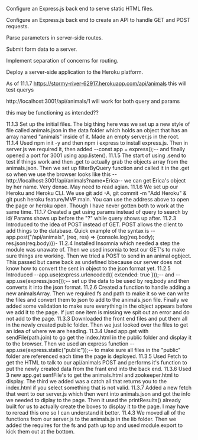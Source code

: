 Configure an Express.js back end to serve static HTML files.

Configure an Express.js back end to create an API to handle GET and POST requests.

Parse parameters in server-side routes.

Submit form data to a server.

Implement separation of concerns for routing.

Deploy a server-side application to the Heroku platform.

As of 11.1.7
https://stormy-river-62917.herokuapp.com/api/animals
this will test querys

http://localhost:3001/api/animals/1
will work for both query and params

this may be functioning as intended??

11.1.3 Set up the initial files. The big thing here was we set up a new style of file called animals.json in the data folder which holds an object that has an array named "animals" inside of it. Made an empty server.js in the root.
11.1.4 Used npm init -y and then npm i express to install express.js. Then in server.js we required it, then added --const app = express();-- and finally opened a port for 3001 using app.listen().
11.1.5 The start of using .send to test if things work and then .get to actually grab the objects array from the animals.json. Then we set up filterByQuery function and called it in the .get so when we use the browser looks like this --http://localhost:3001/api/animals?name=Erica-- we can get Erica's object by her name. Very dense. May need to read agian.
11.1.6 We set up our Heroku and Heroku CLI. We use git add -A, git commit -m "Add Heroku" & git push heroku feature/MVP:main. You can use the address above to open the page or heroku open. Though I have never gotten both to work at the same time.
11.1.7 Created a get using params instead of query to search by id/ Params shows up before the "?" while query shows up after.
11.2.3 Introduced to the idea of POST instead of GET. POST allows the client to add things to the database. Quick example of the syntax is --app.post("/api/animals", (req, res) => {console.log(req.body); res.json(req.body)})-
11.2.4 Installed Insomnia which needed a step the module was unawate of. Then we used insomia to test our GET's to make sure things are working. Then we tried a POST to send in an animal ogbject. This passed but came back as undefined bbecause our server does not know how to convert the sent in object to the json format yet.
11.2.5 Introduced --app.use(express.urlencoded({ extended: true }));-- and --app.use(express.json());-- set up the data to be used by req.body and then converts it into the json format.
11.2.6 Created a function to handle adding a new animalsArray. Then we required fs and path to make it so we can write the files and convert them to json to add to the animals.json file. Finally we added some validation to make sure everything in the object appears before we add it to the page. If just one item is missing we spit out an error and do not add to the page.
11.3.3 Downloaded the front end files and put them all in the newly created public folder. Then we just looked over the files to get an idea of where we are heading.
11.3.4 Used app.get with sendFile(path.join) to go get the index.html in the public folder and display it to the browser. Then we used an express function --app.use(express.static("public"));-- to make sure all files in the "public" folder are referenced each time the page is deployed.
11.3.5 Used Fetch to get the HTML to talk to our api/animals POST and performs it's function to put the newly created data from the frant end into the back end.
11.3.6 Used 3 new app.get senfFile's to get the animals.html and zookeeper.html to display. The third we added was a catch all that returns you to the index.html if you select something that is not valid.
11.3.7 Added a new fetch that went to our server.js which then went into animals.json and got the info we needed to diplay to the page. Then it used the printResults() already built for us to actually create the boxes to display it to the page. I may have to reread this one so I can understand it better.
11.4.3 We moved all of the functions from our server.js to the animals.js in the lib folder. Then we added the requires for the fs and path up top and used module.export to kick them out at the bottom.

